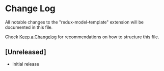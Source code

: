 # Change Log

All notable changes to the "redux-model-template" extension will be documented in this file.

Check [Keep a Changelog](http://keepachangelog.com/) for recommendations on how to structure this file.

## [Unreleased]

- Initial release
